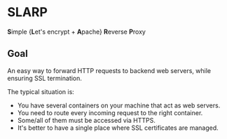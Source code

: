 # SLARP
**S**imple {**L**et's encrypt + **A**pache} **R**everse **P**roxy


## Goal

An easy way to forward HTTP requests to backend web servers, while ensuring SSL termination.

The typical situation is:
* You have several containers on your machine that act as web servers.
* You need to route every incoming request to the right container.
* Some/all of them must be accessed via HTTPS.
* It's better to have a single place where SSL certificates are managed.
